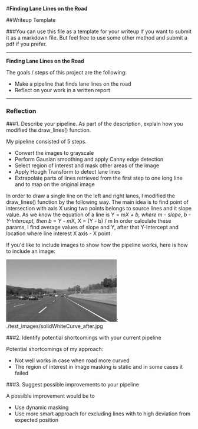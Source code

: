#**Finding Lane Lines on the Road** 

##Writeup Template

###You can use this file as a template for your writeup if you want to submit it as a markdown file. But feel free to use some other method and submit a pdf if you prefer.

---

**Finding Lane Lines on the Road**

The goals / steps of this project are the following:
* Make a pipeline that finds lane lines on the road
* Reflect on your work in a written report


[//]: # (Image References)

[image1]: ./examples/grayscale.jpg "Grayscale"

---

### Reflection

###1. Describe your pipeline. As part of the description, explain how you modified the draw_lines() function.

My pipeline consisted of 5 steps.
* Convert the images to grayscale
* Perform Gausian smoothing and apply Canny edge detection
* Select region of interest and mask other areas of the image
* Apply Hough Transform to detect lane lines
* Extrapolate parts of lines retrieved from the first step to one long line 
  and to map on the original image

In order to draw a single line on the left and right lanes, I modified the draw_lines() function by the following way.
The main idea is to find point of intersection with axis X using two points belongs to source lines and it slope value.
As we know the equation of a line is Y = m*X + b, where m - slope, b - Y-Intercept, then
b = Y - m*X, X = (Y - b) / m
In order calculate these params, I find average values of slope and Y, after that Y-Intercept and 
location where line interest X axis - X point.

If you'd like to include images to show how the pipeline works, here is how to include an image: 

![solid white curve][image1]: ./test_images/solidWhiteCurve_after.jpg

###2. Identify potential shortcomings with your current pipeline


Potential shortcomings of my approach:

* Not well works in case when road more curved
* The region of interest in Image masking is static and in some cases it failed 


###3. Suggest possible improvements to your pipeline

A possible improvement would be to 
* Use dynamic masking
* Use more smart approach for excluding lines with to high deviation from expected position